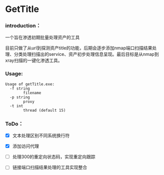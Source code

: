 # GetTitle

### introduction：

 一个旨在渗透初期批量处理资产的工具

目前只做了从url到探测资产title的功能，后期会逐步添加nmap端口扫描结果处理、分类处理扫描出的service、资产初步处理信息呈现。最后目标是从nmap到xray扫描的一键化渗透工具。

### Usage:
```
Usage of getTitle.exe:
  -f string
        filename
  -p string
        proxy
  -t int
        thread (default 15)

```


### ToDo：

- [x] 文本处理区别不同系统换行符
- [x] 添加访问代理
- [ ] 处理300的重定向状态码，实现重定向跟踪
- [ ] 链接端口扫描结果处理的工具实现整合




